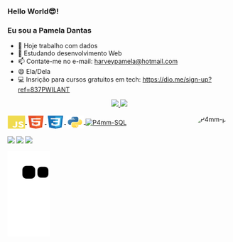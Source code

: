 ### Hello World😎! 

### Eu sou a Pamela Dantas

- 🔭 Hoje trabalho com dados
- 🌱 Estudando desenvolvimento Web
- 📫 Contate-me no e-mail: harveypamela@hotmail.com
- 😄 Ela/Dela
- :computer: Insrição para cursos gratuitos em tech: https://dio.me/sign-up?ref=837PWILANT
<div align="center">
  <a href="https://github.com/P4mm">
  <img height="150em" src="https://github-readme-stats.vercel.app/api?username=p4mm&show_icons=true&theme=dracula&include_all_commits=true&count_private=true"/>
  <img height="150em" src="https://github-readme-stats.vercel.app/api/top-langs/?username=p4mm&layout=compact&langs_count=7&theme=dracula"/>
</div>
<div style="display: inline_block"><br>
  <img align="center" alt="P4mm-Js" height="30" width="40" src="https://raw.githubusercontent.com/devicons/devicon/master/icons/javascript/javascript-plain.svg">
  <img align="center" alt="P4mm-HTML" height="30" width="40" src="https://raw.githubusercontent.com/devicons/devicon/master/icons/html5/html5-original.svg">
  <img align="center" alt="P4mm-CSS" height="30" width="40" src="https://raw.githubusercontent.com/devicons/devicon/master/icons/css3/css3-original.svg">
  <img align="center" alt="P4mm-Python" height="30" width="40" src="https://raw.githubusercontent.com/devicons/devicon/master/icons/python/python-original.svg">
  <img align="center" alt="P4mm-SQL" height="30" width="40" src="https://cdn.jsdelivr.net/gh/devicons/devicon/icons/postgresql/postgresql-original.svg" />
  <img align="right" alt="P4mm-pic" height="150" style="border-radius:50px;" src="https://i.picasion.com/pic92/fd6e6fd1bba66abdfb6b7fb08ff1085c.gif">
</div>
  <br>
 
<div> 
  <a href="https://www.instagram.com/pamm_dantas/" target="_blank"><img src="https://img.shields.io/badge/-Instagram-%23E4405F?style=for-the-badge&logo=instagram&logoColor=white" target="_blank"></a>
  <a href = "mailto:harveypamela@hotmail.com"><img src="https://img.shields.io/badge/Microsoft_Outlook-0078D4?style=for-the-badge&logo=microsoft-outlook&logoColor=white" target="_blank"></a>
  <a href="https://www.linkedin.com/in/pamela-dantas/" target="_blank"><img src="https://img.shields.io/badge/-LinkedIn-%230077B5?style=for-the-badge&logo=linkedin&logoColor=white" target="_blank"></a> 
  
  ![snake gif](https://github.com/P4mm/P4mm/blob/output/github-contribution-grid-snake.svg)


 </div>
